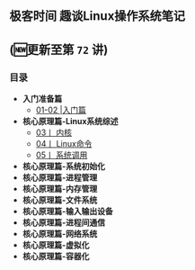 ## 极客时间 趣谈Linux操作系统笔记



## (🆕更新至第 `72` 讲)


### 目录

-  **入门准备篇**
    - [01-02 |入门篇](./概述.md)
-  **核心原理篇-Linux系统综述**
   - [03丨 内核 ](./内核.md)
   - [04丨 Linux命令 ](./Linux命令.md)
   - [05丨 系统调用 ](./系统调用.md)
-  **核心原理篇-系统初始化**
-  **核心原理篇-进程管理**
-  **核心原理篇-内存管理**
-  **核心原理篇-文件系统**
-  **核心原理篇-输入输出设备**
-  **核心原理篇-进程间通信**
-  **核心原理篇-网络系统**
-  **核心原理篇-虚拟化**
-  **核心原理篇-容器化**